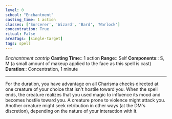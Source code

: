 ```yaml
---
level: 0
school: "Enchantment"
casting_time: 1 action
classes: ['Sorcerer', 'Wizard', 'Bard', 'Warlock']
concentration: True
ritual: False
areaTags: [single-target]
tags: spell
---
```


_Enchantment cantrip_
**Casting Time**:: 1 action
**Range**:: Self
**Components**:: S, M (a small amount of makeup applied to the face as this spell is cast)
**Duration**:: Concentration, 1 minute

---

For the duration, you have advantage on all Charisma checks directed at one creature of your choice that isn't hostile toward you. When the spell ends, the creature realizes that you used magic to influence its mood and becomes hostile toward you. A creature prone to violence might attack you. Another creature might seek retribution in other ways (at the DM's discretion), depending on the nature of your interaction with it.




